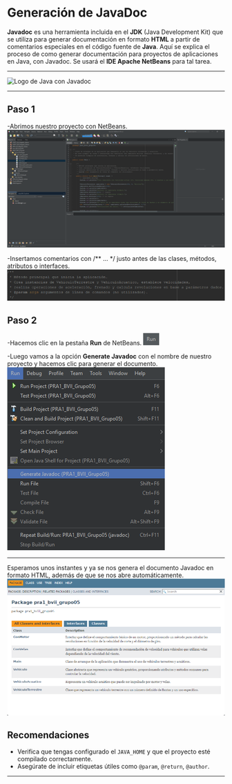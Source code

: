 # Generación de JavaDoc
**Javadoc** es una herramienta incluida en el **JDK** (Java Development Kit) que se utiliza para generar documentación en formato **HTML** a partir de comentarios especiales en el código fuente de **Java**. Aquí se explica el proceso de como generar documentación para proyectos de aplicaciones en Java, con Javadoc. Se usará el **IDE Apache NetBeans** para tal tarea.

---

![Logo de Java con Javadoc](https://lh5.googleusercontent.com/PLfEYBeI7eX5ht1Eubhyh5Tq4pZKHiOW49y_NfbEV6owINbD746k8t3ssaig7TE8N1B6zy6qd6HbgH1VMZmCMkVHa5qLj2Dd_EQE5qpR4EY1WnI9UKi7DCCC64pJZm779GmU2A9i)

---

## Paso 1
-Abrimos nuestro proyecto con NetBeans.
![Apertura del proyecto](javadoc_caps/javadoc1.png)

-Insertamos comentarios con /** ... */ justo antes de las clases, métodos, atributos o interfaces.
![Inserción de comentarios Javadoc](javadoc_caps/javadoc2.png)

## Paso 2
-Hacemos clic en la pestaña **Run** de NetBeans.
![pestaña Run NetBeans](javadoc_caps/javadoc3.png)

-Luego vamos a la opción **Generate Javadoc** con el nombre de nuestro proyecto y hacemos clic para generar el documento.
![Opción Generate Javadoc](javadoc_caps/javadoc4.png)

---

Esperamos unos instantes y ya se nos genera el documento Javadoc en formato HTML, además de que se nos abre automáticamente.
![Documento HTML resultante](javadoc_caps/javadoc5.png)

## Recomendaciones

- Verifica que tengas configurado el `JAVA_HOME` y que el proyecto esté compilado correctamente.
- Asegúrate de incluir etiquetas útiles como `@param`, `@return`, `@author`.

---
